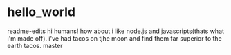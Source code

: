 # hello_world

readme-edits
hi humans!
how about i like node.js and javascripts(thats what i'm made off).
i've had tacos on tjhe moon and find them far superior to the earth tacos.
master
